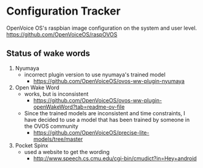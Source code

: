 # Configuration Tracker
OpenVoice OS's raspbian image configuration on the system and user level.
https://github.com/OpenVoiceOS/raspOVOS
## Status of wake words
1. Nyumaya
    - incorrect plugin version to use nyumaya's trained model
      - https://github.com/OpenVoiceOS/ovos-ww-plugin-nyumaya
2. Open Wake Word
    - works, but is inconsistent
      - https://github.com/OpenVoiceOS/ovos-ww-plugin-openWakeWord?tab=readme-ov-file
    - Since the trained models are inconsistent and time constraints, I have decided to use a model that has been trained by someone in the OVOS community
      - https://github.com/OpenVoiceOS/precise-lite-models/tree/master 
3. Pocket Spinx
    - used a website to get the wording
      - http://www.speech.cs.cmu.edu/cgi-bin/cmudict?in=Hey+android
